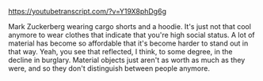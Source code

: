 https://youtubetranscript.com/?v=Y19X8phDg6g

 Mark Zuckerberg wearing cargo shorts and a hoodie. It's just not that cool anymore to wear clothes that indicate that you're high social status. A lot of material has become so affordable that it's become harder to stand out in that way. Yeah, you see that reflected, I think, to some degree, in the decline in burglary. Material objects just aren't as worth as much as they were, and so they don't distinguish between people anymore.